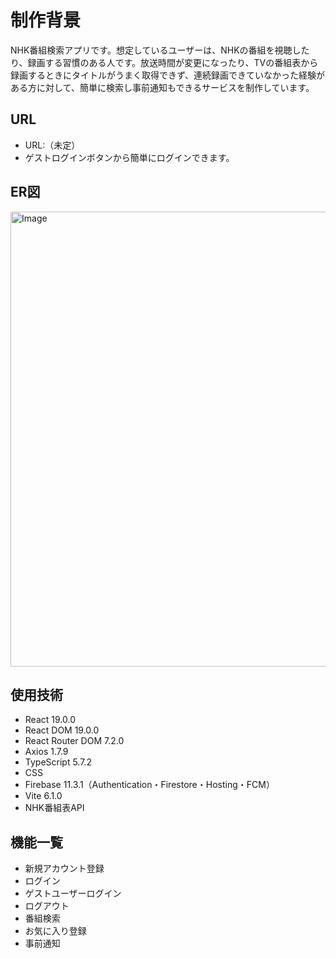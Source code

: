 # 制作背景
NHK番組検索アプリです。想定しているユーザーは、NHKの番組を視聴したり、録画する習慣のある人です。放送時間が変更になったり、TVの番組表から録画するときにタイトルがうまく取得できず、連続録画できていなかった経験がある方に対して、簡単に検索し事前通知もできるサービスを制作しています。

## URL
* URL:（未定）
* ゲストログインボタンから簡単にログインできます。

## ER図
<img width="728" alt="Image" src="https://github.com/user-attachments/assets/2d841fae-1c86-4eb7-91da-fb3de4fd1d63" />

## 使用技術
* React 19.0.0
* React DOM 19.0.0
* React Router DOM 7.2.0
* Axios 1.7.9
* TypeScript 5.7.2
* CSS
* Firebase 11.3.1（Authentication・Firestore・Hosting・FCM）
* Vite 6.1.0
* NHK番組表API

## 機能一覧
* 新規アカウント登録
* ログイン
* ゲストユーザーログイン
* ログアウト
* 番組検索
* お気に入り登録
* 事前通知
